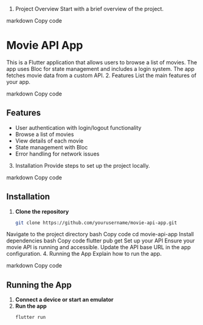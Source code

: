 1. Project Overview
Start with a brief overview of the project.

markdown
Copy code
# Movie API App

This is a Flutter application that allows users to browse a list of movies. The app uses Bloc for state management and includes a login system. The app fetches movie data from a custom API.
2. Features
List the main features of your app.

markdown
Copy code
## Features

- User authentication with login/logout functionality
- Browse a list of movies
- View details of each movie
- State management with Bloc
- Error handling for network issues
3. Installation
Provide steps to set up the project locally.

markdown
Copy code
## Installation

1. **Clone the repository**
   ```bash
   git clone https://github.com/yourusername/movie-api-app.git
Navigate to the project directory
bash
Copy code
cd movie-api-app
Install dependencies
bash
Copy code
flutter pub get
Set up your API
Ensure your movie API is running and accessible.
Update the API base URL in the app configuration.
4. Running the App
Explain how to run the app.

markdown
Copy code
## Running the App

1. **Connect a device or start an emulator**
2. **Run the app**
   ```bash
   flutter run
